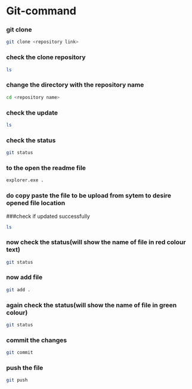# Git-command

### git clone
```bash
git clone <repository link>
```

### check the clone repository
```bash
ls
```

### change the directory with the repository name
```bash
cd <repository name>
```

### check the update
```bash 
ls
```

### check the status
```bash 
git status
```

### to the open the readme file
```bash
explorer.exe .
```

### do copy paste the file to be upload from sytem to desire opened file location

###check if updated successfully
```bash
ls
```

### now check the status(will show the name of file in red colour text)
```bash
git status
```

### now add file
```bash
git add .
```

### again check the status(will show the name of file in green colour)
```bash 
git status
```

### commit the changes
```bash
git commit
```

### push the file
```bash
git push
```


